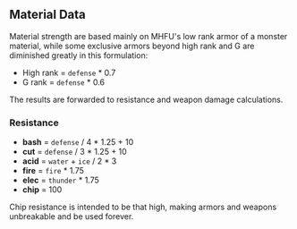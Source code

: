 ## Material Data
Material strength are based mainly on MHFU's low rank armor of a monster material, while some exclusive armors beyond high rank and G are diminished greatly in this formulation:

* High rank = `defense` * 0.7
* G rank = `defense` * 0.6

The results are forwarded to resistance and weapon damage calculations.

### Resistance
* **bash** = `defense` / 4 * 1.25 + 10
* **cut** = `defense` / 3 * 1.25 + 10
* **acid** = `water` + `ice` / 2 * 3
* **fire** = `fire` * 1.75
* **elec** = `thunder` * 1.75
* **chip** = 100

Chip resistance is intended to be that high, making armors and weapons unbreakable and be used forever.